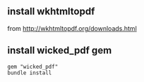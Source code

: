 ## install wkhtmltopdf
from http://wkhtmltopdf.org/downloads.html

## install wicked_pdf gem
```
gem "wicked_pdf"
bundle install
```
